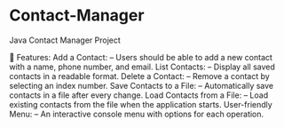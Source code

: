 # Contact-Manager
Java Contact Manager Project

📌 Features:
Add a Contact:
  – Users should be able to add a new contact with a name, phone number, and email.
List Contacts:
  – Display all saved contacts in a readable format.
Delete a Contact:
  – Remove a contact by selecting an index number.
Save Contacts to a File:
  – Automatically save contacts in a file after every change.
Load Contacts from a File:
  – Load existing contacts from the file when the application starts.
User-friendly Menu:
  – An interactive console menu with options for each operation.
